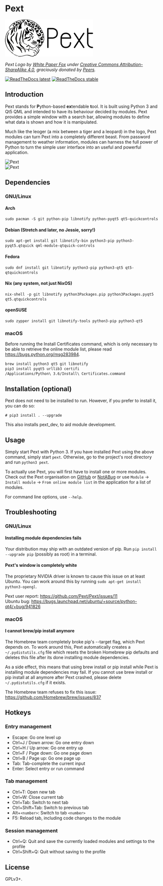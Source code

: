 # Pext

![Pext logo](/logo.png)

*Pext Logo by [White Paper Fox](http://whitepaperfox.com/) under
[Creative Commons Attribution-ShareAlike 4.0](https://creativecommons.org/licenses/by-sa/4.0/),
graciously donated by [Peers](https://peers.community/).*

[![ReadTheDocs latest](https://readthedocs.org/projects/pext/badge/?version=latest)](https://pext.readthedocs.io/en/latest/?badge=latest)
[![ReadTheDocs stable](https://readthedocs.org/projects/pext/badge/?version=stable)](https://pext.readthedocs.io/en/stable/?badge=stable)

## Introduction
Pext stands for **P**ython-based **ex**tendable **t**ool. It is built using
Python 3 and Qt5 QML and intended to have its behaviour decided by modules. Pext
provides a simple window with a search bar, allowing modules to define what
data is shown and how it is manipulated.

Much like the leoger (a mix between a tiger and a leopard) in the logo, Pext
modules can turn Pext into a completely different beast. From password
management to weather information, modules can harness the full power of Python
to turn the simple user interface into an useful and powerful application.

![Pext](/screenshot.jpg)  
![Pext](/screenshot2.jpg)  

## Dependencies
### GNU/Linux
#### Arch

    sudo pacman -S git python-pip libnotify python-pyqt5 qt5-quickcontrols

#### Debian (Stretch and later, no Jessie, sorry!)

    sudo apt-get install git libnotify-bin python3-pip python3-pyqt5.qtquick qml-module-qtquick-controls

#### Fedora

    sudo dnf install git libnotify python3-pip python3-qt5 qt5-qtquickcontrols

#### Nix (any system, not just NixOS)

    nix-shell -p git libnotify python3Packages.pip python3Packages.pyqt5 qt5.qtquickcontrols

#### openSUSE

    sudo zypper install git libnotify-tools python3-pip python3-qt5

### macOS
Before running the Install Certificates command, which is only necessary to be
able to retrieve the online module list, please read https://bugs.python.org/msg283984.

    brew install python3 qt5 git libnotify
    pip3 install pyqt5 urllib3 certifi
    /Applications/Python\ 3.6/Install\ Certificates.command

## Installation (optional)
Pext does not need to be installed to run. However, if you prefer to install
it, you can do so:

    # pip3 install . --upgrade

This also installs pext_dev, to aid module development.

## Usage
Simply start Pext with Python 3. If you have installed Pext using the above
command, simply start `pext`. Otherwise, go to the project's root directory and
run `python3 pext`.

To actually use Pext, you will first have to install one or more modules. Check
out the Pext organisation on
[GitHub](https://github.com/Pext) or [NotABug](https://notabug.org/Pext)
or use `Module` -> `Install module` -> `From online module list` in the
application for a list of modules.

For command line options, use `--help`.

## Troubleshooting
### GNU/Linux
#### Installing module dependencies fails
Your distribution may ship with an outdated version of pip. Run
``pip install --upgrade pip`` (possibly as root) in a terminal.

#### Pext's window is completely white
The proprietary NVIDIA driver is known to cause this issue on at least Ubuntu.
You can work around this by running ``sudo apt-get install python3-opengl``.

Pext user report: https://github.com/Pext/Pext/issues/11  
Ubuntu bug: https://bugs.launchpad.net/ubuntu/+source/python-qt4/+bug/941826

### macOS
#### I cannot brew/pip install anymore
The Homebrew team completely broke pip's --target flag, which Pext depends on.
To work around this, Pext automatically creates a ``~/.pydistutils.cfg`` file
which resets the broken Homebrew pip defaults and deletes this file after its
done installing module dependencies.

As a side effect, this means that using brew install or pip install while Pext
is installing module dependencies may fail. If you cannot use brew install or
pip install at all anymore after Pext crashed, please delete
``~/.pydistutils.cfg`` if it exists.

The Homebrew team refuses to fix this issue: https://github.com/Homebrew/brew/issues/837

## Hotkeys
### Entry management
- Escape: Go one level up
- Ctrl+J / Down arrow: Go one entry down
- Ctrl+H / Up arrow: Go one entry up
- Ctrl+F / Page down: Go one page down
- Ctrl+B / Page up: Go one page up
- Tab: Tab-complete the current input
- Enter: Select entry or run command

### Tab management
- Ctrl+T: Open new tab
- Ctrl+W: Close current tab
- Ctrl+Tab: Switch to next tab
- Ctrl+Shift+Tab: Switch to previous tab
- Alt+`<number>`: Switch to tab `<number>`
- F5: Reload tab, including code changes to the module

### Session management
- Ctrl+Q: Quit and save the currently loaded modules and settings to the profile
- Ctrl+Shift+Q: Quit without saving to the profile

## License
GPLv3+.
